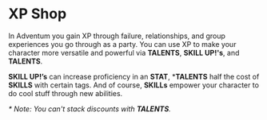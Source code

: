 # XP Shop

In Adventum you gain XP through failure, relationships, and group experiences you go through as a party. You can use XP to make your character more versatile and powerful via **TALENTS**, **SKILL UP!'s**, and **TALENTS**.

**SKILL UP!’s** can increase proficiency in an **STAT**, ***TALENTS** half the cost of **SKILLS** with certain tags. And of course, **SKILLs** empower your character to do cool stuff through new abilities.

_* Note: You can't stack discounts with **TALENTS**._